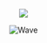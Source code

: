 <p align="center">
  <img src="https://github-readme-stats.vercel.app/api/top-langs/?username=emilecvl&layout=compact&theme=radical&hide_border=true&show_icons=true" />
</p>

<p align="center"><img src="https://raw.githubusercontent.com/bornmay/bornmay/Update/svg/Bottom.svg" alt="Wave"></p>
